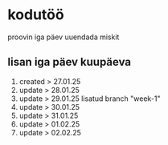 # kodutöö
proovin iga päev uuendada miskit

## lisan iga päev kuupäeva

1. created > 27.01.25
2. update > 28.01.25
3. update > 29.01.25
   lisatud branch "week-1"
4. update > 30.01.25
5. update > 31.01.25
6. update > 01.02.25
7. update > 02.02.25
